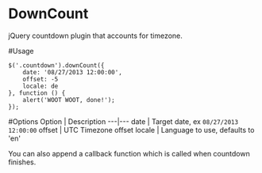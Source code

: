 DownCount
=========

jQuery countdown plugin that accounts for timezone.

#Usage

```JS
$('.countdown').downCount({
    date: '08/27/2013 12:00:00',
    offset: -5
    locale: de
}, function () {
    alert('WOOT WOOT, done!');
});
```

#Options
Option | Description
---|---
date | Target date, ex `08/27/2013 12:00:00`
offset | UTC Timezone offset
locale | Language to use, defaults to 'en'

You can also append a callback function which is called when countdown finishes.
